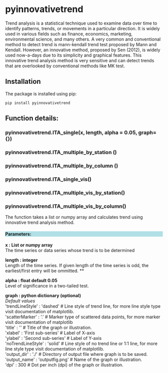 # pyinnovativetrend

Trend analysis is a statistical technique used to examine data over time to identify patterns, trends, or movements in a particular direction. It is widely used in various fields such as finance, economics, marketing, environmental science, and many others. A very common and conventional method to detect trend is mann-kendall trend test proposed by Mann and Kendall. However, an innovative method, proposed by Sen (2012), is widely used now-a-days due to its simplicity and graphical features. This innovative trend analysis method is very sensitive and can detect trends that are overlooked by conventional methods like MK test.


## Installation
The package is installed using pip:

    pip install pyinnovativetrend

## Function details:
### pyinnovativetrend.ITA_single(x, length, alpha = 0.05, graph={})
### pyinnovativetrend.ITA_multiple_by_station ()
### pyinnovativetrend.ITA_multiple_by_column ()
### pyinnovativetrend.ITA_single_vis()
### pyinnovativetrend.ITA_multiple_vis_by_station()
### pyinnovativetrend.ITA_multiple_vis_by_column()

The function takes a list or numpy array and calculates trend using innovative trend analysis method. 
<h4 style="background-color:powderblue;"> Parameters: </h4>
<b> x : List or numpy array </b> </br>
The time series or data series whose trend is to be determined

<b> length : integer </b></br>
Length of the time series. If given length of the time series is odd, the earliest/first entry will be ommitted. **

<b> alpha : float default 0.05 </b></br>
Level of significance in a two-tailed test.

<b> graph : python dictionary (optional) </b></br>
<i>Default values </i></br>
'trendLineStyle' : 'dashed'      # Line style of trend line, for more line style type visit documentation of matplotlib.</br>
'scatterMarker' : '.'            # Marker type of scattered data points, for more marker visit documentation of matplotlib</br>
'title' : ''                     # Title of the graph or illustration.</br>
'xlabel' : 'First sub-series'    # Label of X-axis</br>
'ylabel' : 'Second sub-series'   # Label of Y-axis</br>
'noTrendLineStyle' : 'solid'     # Line style of no trend line or 1:1 line, for more line style type visit documentation of matplotlib. </br>
'output_dir' : './'              # Directory of output file where graph is to be saved.</br>
'output_name' : 'outputfig.png'  # Name of the graph or illustration.</br>
'dpi' : 300                      # Dot per inch (dpi) of the graph or illustration.</br>

